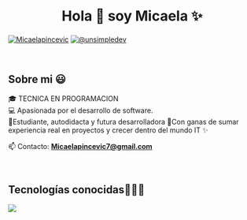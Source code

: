 <h1 align="center">Hola 👋  soy Micaela ✨ </h1> 

<p align="left">
<a href="www.linkedin.com/in/micaela-pincevic-01bbb0255" target="blank"><img align="center" src="https://img.shields.io/badge/LinkedIn-0077B5?style=for-the-badge&logo=linkedin&logoColor=white" alt="Micaelapincevic"/></a>
<a href = "mailto:micaelapincevic7@gmail.com" target="blank"><img align="center" src="https://img.shields.io/badge/Gmail-D14836?style=for-the-badge&logo=gmail&logoColor=white" alt="@unsimpledev"  /></a>
  </p>
<br>
<h2>Sobre mi 😃</h2>
<!--Intro start-->

<p align="left">
🎓 TECNICA EN PROGRAMACION
<br>
💻 Apasionada por el desarrollo de software.
<br>
📝Estudiante, autodidacta y futura desarrolladora 🚀Con ganas de sumar experiencia real en proyectos y crecer dentro del mundo IT ✨

📫 Contacto: **Micaelapincevic7@gmail.com**
<!--Intro end-->
  </p>
<br>

<h2 >Tecnologías conocidas👨🏻‍💻</h2>
<!--tech stack icons-->
<p align="left">
  <a href="https://skillicons.dev">
    <img src="https://skillicons.dev/icons?i=androidstudiocss,html,js,mysql,sqlite,py,sql,vscode,figma,discord,ps&perline=12" />
  </a>
</p>
<br><br>



